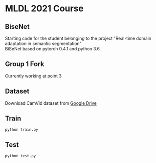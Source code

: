 # MLDL 2021 Course
## BiseNet
Starting code for the student belonging to the project "Real-time domain adaptation in semantic segmentation" <br>
BiSeNet based on pytorch 0.4.1 and python 3.6

## Group 1 Fork
Currently working at point 3

## Dataset  
Download CamVid dataset from [Google Drive](https://drive.google.com/file/d/1CKtkLRVU4tGbqLSyFEtJMoZV2ZZ2KDeA/view?usp=sharing) 
  
## Train
```
python train.py
```  

## Test
```
python test.py
```
